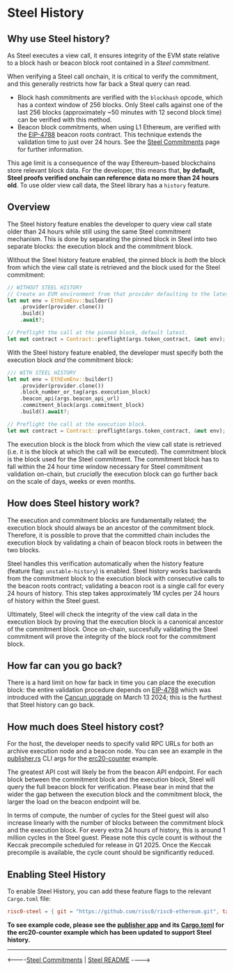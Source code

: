# Steel History

## Why use Steel history?

As Steel executes a view call, it ensures integrity of the EVM state relative to a block hash or beacon block root contained in a _Steel commitment_.

When verifying a Steel call onchain, it is critical to verify the commitment, and this generally restricts how far back a Steal query can read.

* Block hash commitments are verified with the `blockhash` opcode, which has a context window of 256 blocks.
  Only Steel calls against one of the last 256 blocks (approximately ~50 minutes with 12 second block time) can be verified with this method.
* Beacon block commitments, when using L1 Ethereum, are verified with the [EIP-4788] beacon roots contract.
  This technique extends the validation time to just over 24 hours.
  See the [Steel Commitments] page for further information.

This age limit is a consequence of the way Ethereum-based blockchains store relevant block data.
For the developer, this means that, **by default, Steel proofs verified onchain can reference data no more than 24 hours old**.
To use older view call data, the Steel library has a `history` feature. 

## Overview

The Steel history feature enables the developer to query view call state older than 24 hours while still using the same Steel commitment mechanism.
This is done by separating the pinned block in Steel into two separate blocks: the execution block and the commitment block. 

Without the Steel history feature enabled, the pinned block is *both* the block from which the view call state is retrieved and the block used for the Steel commitment:

```rust
// WITHOUT STEEL HISTORY
// Create an EVM environment from that provider defaulting to the latest block.
let mut env = EthEvmEnv::builder()
    .provider(provider.clone())
    .build()
    .await?;

// Preflight the call at the pinned block, default latest.
let mut contract = Contract::preflight(args.token_contract, &mut env);
```

With the Steel history feature enabled, the developer must specify both the execution block *and* the commitment block:

```rust
/// WITH STEEL HISTORY
let mut env = EthEvmEnv::builder()
    .provider(provider.clone())
    .block_number_or_tag(args.execution_block)
    .beacon_api(args.beacon_api_url)
    .commitment_block(args.commitment_block)
    .build().await?;

// Preflight the call at the execution block.
let mut contract = Contract::preflight(args.token_contract, &mut env);
```

The execution block is the block from which the view call state is retrieved
(i.e. it is the block at which the call will be executed).
The commitment block is the block used for the Steel commitment.
The commitment block has to fall within the 24 hour time window necessary for Steel commitment validation on-chain, but *crucially* the execution block can go further back on the scale of days, weeks or even months. 

## How does Steel history work?

The execution and commitment blocks are fundamentally related;
the execution block should always be an ancestor of the commitment block.
Therefore, it is possible to prove that the committed chain includes the execution block by validating a chain of beacon block roots in between the two blocks.

Steel handles this verification automatically when the history feature (feature flag: `unstable-history`) is enabled.
Steel history works backwards from the commitment block to the execution block with consecutive calls to the beacon roots contract;
validating a beacon root is a single call for every 24 hours of history.
This step takes approximately 1M cycles per 24 hours of history within the Steel guest. 

Ultimately, Steel will check the integrity of the view call data in the execution block by proving that the execution block is a canonical ancestor of the commitment block. 
Once on-chain, succesfully validating the Steel commitment will prove the integrity of the block root for the commitment block.

## How far can you go back?

There is a hard limit on how far back in time you can place the execution block:
the entire validation procedure depends on [EIP-4788] which was introduced with the [Cancun upgrade] on March 13 2024;
this is the furthest that Steel history can go back.

## How much does Steel history cost? 

For the host, the developer needs to specify valid RPC URLs for both an archive execution node and a beacon node.
You can see an example in the [publisher.rs] CLI args for the [erc20-counter] example.

The greatest API cost will likely be from the beacon API endpoint.
For each block between the commitment block and the execution block, Steel will query the full beacon block for verification.
Please bear in mind that the wider the gap between the execution block and the commitment block, the larger the load on the beacon endpoint will be. 

In terms of compute, the number of cycles for the Steel guest will also increase linearly with the number of blocks between the commitment block and the execution block.
For every extra 24 hours of history, this is around 1 million cycles in the Steel guest. Please note this cycle count is without the Keccak precompile scheduled for release in Q1 2025. Once the Keccak precompile is available, the cycle count should be significantly reduced.

## Enabling Steel History

To enable Steel History, you can add these feature flags to the relevant `Cargo.toml` file:

```toml
risc0-steel = { git = "https://github.com/risc0/risc0-ethereum.git", tag = "vX.Y.Z", features = ["unstable-history"] }
```

**To see example code, please see the [publisher app] and its [Cargo.toml] for the erc20-counter example which has been updated to support Steel history.**

---

<----[Steel Commitments](./steel-commitments.md) | [Steel README](../README.md) ---->

[EIP-4788]: https://eips.ethereum.org/EIPS/eip-4788
[beacon chain]: https://ethereum.org/en/roadmap/beacon-chain/
[Steel Commitments]: ./steel-commitments.md
[Cancun upgrade]: https://ethereum.org/en/history/#cancun-summary
[publisher.rs]: ../../../examples/erc20-counter/apps/src/bin/publisher.rs
[erc20-counter]: ../../../examples/erc20-counter/README.md
[publisher app]: ../../../examples/erc20-counter/apps/README.md
[Cargo.toml]: ../../../examples/erc20-counter/apps/Cargo.toml
